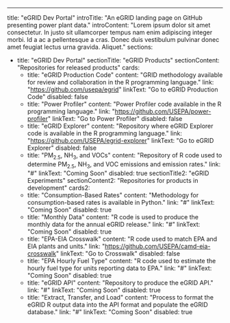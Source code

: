 ---
title: "eGRID Dev Portal"
introTitle: "An eGRID landing page on GitHub presenting power plant data."
introContent: "Lorem ipsum dolor sit amet consectetur. In justo sit ullamcorper tempus nam enim adipiscing integer morbi. Id a ac a pellentesque a cras. Donec duis vestibulum pulvinar donec amet feugiat lectus urna gravida. Aliquet."
sections:
  - title: "eGRID Dev Portal"
    sectionTitle: "eGRID Products"
    sectionContent: "Repositories for released products"
    cards:
      - title: "eGRID Production Code"
        content: "GRID methodology available for review and collaboration in the R programming language."
        link: "https://github.com/usepa/egrid"
        linkText: "Go to eGRID Production Code"
        disabled: false
      - title: "Power Profiler"
        content: "Power Profiler code available in the R programming language."
        link: "https://github.com/USEPA/power-profiler"
        linkText: "Go to Power Profiler"
        disabled: false
      - title: "eGRID Explorer"
        content: "Repository where eGRID Explorer code is available in the R programming language."
        link: "https://github.com/USEPA/egrid-explorer"
        linkText: "Go to eGRID Explorer"
        disabled: false
      - title: "PM<sub>2.5</sub>, NH<sub>3</sub>, and VOCs"
        content: "Repository of R code used to determine PM<sub>2.5</sub>, NH<sub>3</sub>, and VOC emissions and emission rates."
        link: "#"
        linkText: "Coming Soon"
        disabled: true
    sectionTitle2: "eGRID Experiments"
    sectionContent2: "Repositories for products in development"
    cards2:
      - title: "Consumption-Based Rates"
        content: "Methodology for consumption-based rates is available in Python."
        link: "#"
        linkText: "Coming Soon"
        disabled: true
      - title: "Monthly Data"
        content: "R code is used to produce the monthly data for the annual eGRID release."
        link: "#"
        linkText: "Coming Soon"
        disabled: true
      - title: "EPA-EIA Crosswalk"
        content: "R code used to match EPA and EIA plants and units."
        link: "https://github.com/USEPA/camd-eia-crosswalk"
        linkText: "Go to Crosswalk"
        disabled: false
      - title: "EPA Hourly Fuel Type"
        content: "R code used to estimate the hourly fuel type for units reporting data to EPA."
        link: "#"
        linkText: "Coming Soon"
        disabled: true
      - title: "eGRID API"
        content: "Repository to produce the eGRID API."
        link: "#"
        linkText: "Coming Soon"
        disabled: true
      - title: "Extract, Transfer, and Load"
        content: "Process to format the eGRID R output data into the API format and populate the eGRID database."
        link: "#"
        linkText: "Coming Soon"
        disabled: true
